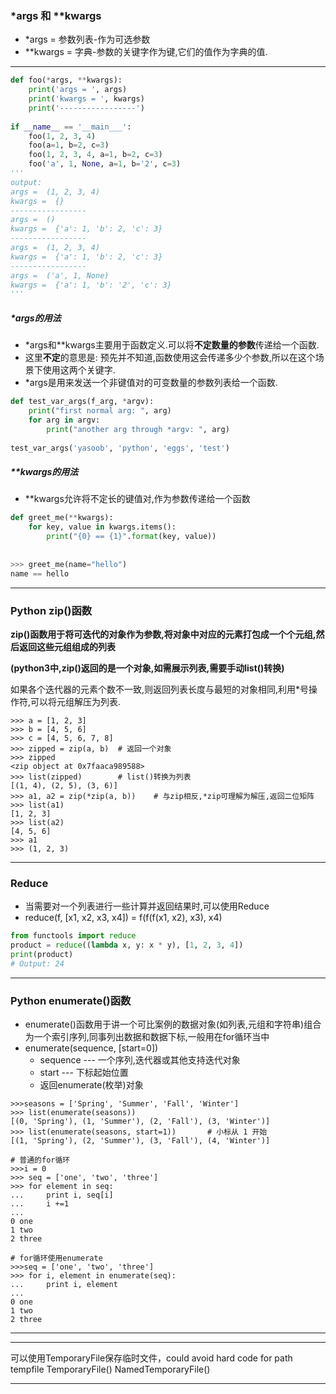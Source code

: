 ### \*args 和 \*\*kwargs

* \*args = 参数列表-作为可选参数
* *\*kwargs = 字典-参数的关键字作为键,它们的值作为字典的值.

***

```python
def foo(*args, **kwargs):
    print('args = ', args)
    print('kwargs = ', kwargs)
    print('-----------------')
 
if __name__ == '__main___':
    foo(1, 2, 3, 4)
    foo(a=1, b=2, c=3)
    foo(1, 2, 3, 4, a=1, b=2, c=3)
    foo('a', 1, None, a=1, b='2', c=3)
'''
output:
args =  (1, 2, 3, 4)
kwargs =  {}
-----------------
args =  ()
kwargs =  {'a': 1, 'b': 2, 'c': 3}
-----------------
args =  (1, 2, 3, 4)
kwargs =  {'a': 1, 'b': 2, 'c': 3}
-----------------
args =  ('a', 1, None)
kwargs =  {'a': 1, 'b': '2', 'c': 3}
'''
```

#####  \*args的用法

* \*args和\*\*kwargs主要用于函数定义.可以将**不定数量的参数**传递给一个函数.
* 这里**不定**的意思是: 预先并不知道,函数使用这会传递多少个参数,所以在这个场景下使用这两个关键字.
* \*args是用来发送一个非键值对的可变数量的参数列表给一个函数.

```python
def test_var_args(f_arg, *argv):
    print("first normal arg: ", arg)
    for arg in argv:
        print("another arg through *argv: ", arg)
        
test_var_args('yasoob', 'python', 'eggs', 'test')
```

##### \*\*kwargs的用法

* \*\*kwargs允许将不定长的键值对,作为参数传递给一个函数

```python
def greet_me(**kwargs):
    for key, value in kwargs.items():
        print("{0} == {1}".format(key, value))
        
        
>>> greet_me(name="hello")
name == hello
```



***

### Python zip()函数

**zip()函数用于将可迭代的对象作为参数,将对象中对应的元素打包成一个个元组,然后返回这些元组组成的列表**

**(python3中,zip()返回的是一个对象,如需展示列表,需要手动list()转换)**

如果各个迭代器的元素个数不一致,则返回列表长度与最短的对象相同,利用\*号操作符,可以将元组解压为列表.

```shell
>>> a = [1, 2, 3]
>>> b = [4, 5, 6]
>>> c = [4, 5, 6, 7, 8]
>>> zipped = zip(a, b)  # 返回一个对象
>>> zipped
<zip object at 0x7faaca989588>
>>> list(zipped)        # list()转换为列表
[(1, 4), (2, 5), (3, 6)]
>>> a1, a2 = zip(*zip(a, b))    # 与zip相反,*zip可理解为解压,返回二位矩阵
>>> list(a1)
[1, 2, 3]
>>> list(a2)
[4, 5, 6]
>>> a1
>>> (1, 2, 3)
```



***

### Reduce

* 当需要对一个列表进行一些计算并返回结果时,可以使用Reduce
* reduce(f, [x1, x2, x3, x4]) = f(f(f(x1, x2), x3), x4)

```python
from functools import reduce
product = reduce((lambda x, y: x * y), [1, 2, 3, 4])
print(product)
# Output: 24
```



***

### Python enumerate()函数

* enumerate()函数用于讲一个可比案例的数据对象(如列表,元组和字符串)组合为一个索引序列,同事列出数据和数据下标,一般用在for循环当中
* enumerate(sequence, [start=0])
  - sequence --- 一个序列,迭代器或其他支持迭代对象
  - start --- 下标起始位置
  - 返回enumerate(枚举)对象

```shell
>>>seasons = ['Spring', 'Summer', 'Fall', 'Winter']
>>> list(enumerate(seasons))
[(0, 'Spring'), (1, 'Summer'), (2, 'Fall'), (3, 'Winter')]
>>> list(enumerate(seasons, start=1))       # 小标从 1 开始
[(1, 'Spring'), (2, 'Summer'), (3, 'Fall'), (4, 'Winter')]

# 普通的for循环
>>>i = 0
>>> seq = ['one', 'two', 'three']
>>> for element in seq:
...     print i, seq[i]
...     i +=1
... 
0 one
1 two
2 three

# for循环使用enumerate
>>>seq = ['one', 'two', 'three']
>>> for i, element in enumerate(seq):
...     print i, element
... 
0 one
1 two
2 three
```



***


***
可以使用TemporaryFile保存临时文件，could avoid hard code for path
tempfile 
TemporaryFile() 
NamedTemporaryFile() 
***
